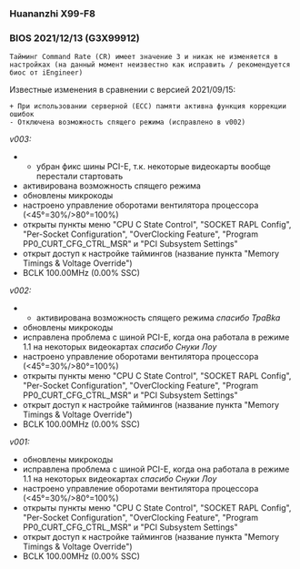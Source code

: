 ### Huananzhi X99-F8
### BIOS 2021/12/13 (G3X99912)

    Тайминг Command Rate (CR) имеет значение 3 и никак не изменяется в настройках (на данный момент неизвестно как исправить / рекомендуется биос от iEngineer)

Известные изменения в сравнении с версией 2021/09/15:

    + При использовании серверной (ECC) памяти активна функция коррекции ошибок
	- Отключена возможность спящего режима (исправлено в v002)

*v003:*
* - убран фикс шины PCI-E, т.к. некоторые видеокарты вообще перестали стартовать
* активирована возможность спящего режима
* обновлены микрокоды
* настроено управление оборотами вентилятора процессора (<45°=30%/>80°=100%)
* открыты пункты меню "CPU C State Control", "SOCKET RAPL Config", "Per-Socket Configuration", "OverClocking Feature", "Program PP0_CURT_CFG_CTRL_MSR" и "PCI Subsystem Settings"
* открыт доступ к настройке таймингов (название пункта "Memory Timings & Voltage Override")
* BCLK 100.00MHz (0.00% SSC)

*v002:*
* + активирована возможность спящего режима *спасибо TpaBka*
* обновлены микрокоды
* исправлена проблема с шиной PCI-E, когда она работала в режиме 1.1 на некоторых видеокартах *спасибо Снуки Лоу*
* настроено управление оборотами вентилятора процессора (<45°=30%/>80°=100%)
* открыты пункты меню "CPU C State Control", "SOCKET RAPL Config", "Per-Socket Configuration", "OverClocking Feature", "Program PP0_CURT_CFG_CTRL_MSR" и "PCI Subsystem Settings"
* открыт доступ к настройке таймингов (название пункта "Memory Timings & Voltage Override")
* BCLK 100.00MHz (0.00% SSC)

*v001:*
* обновлены микрокоды
* исправлена проблема с шиной PCI-E, когда она работала в режиме 1.1 на некоторых видеокартах *спасибо Снуки Лоу*
* настроено управление оборотами вентилятора процессора (<45°=30%/>80°=100%)
* открыты пункты меню "CPU C State Control", "SOCKET RAPL Config", "Per-Socket Configuration", "OverClocking Feature", "Program PP0_CURT_CFG_CTRL_MSR" и "PCI Subsystem Settings"
* открыт доступ к настройке таймингов (название пункта "Memory Timings & Voltage Override")
* BCLK 100.00MHz (0.00% SSC)
